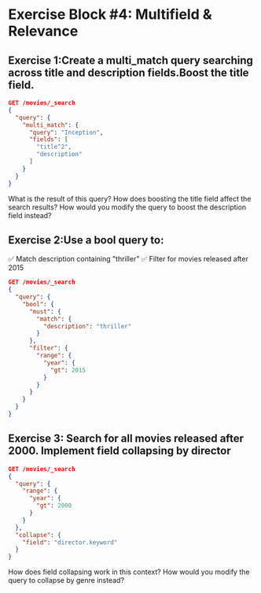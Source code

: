 # Exercise Block #4: Multifield & Relevance

## Exercise 1:Create a multi_match query searching across title and description fields.Boost the title field.

```json
GET /movies/_search
{
  "query": {
    "multi_match": {
      "query": "Inception",
      "fields": [
        "title^2",
        "description"
      ]
    }
  }
}
```

What is the result of this query?
How does boosting the title field affect the search results?
How would you modify the query to boost the description field instead?

## Exercise 2:Use a bool query to:
✅ Match description containing "thriller"
✅ Filter for movies released after 2015

```json
GET /movies/_search
{
  "query": {
    "bool": {
      "must": {
        "match": {
          "description": "thriller"
        }
      },
      "filter": {
        "range": {
          "year": {
            "gt": 2015
          }
        }
      }
    }
  }
}
```

## Exercise 3: Search for all movies released after 2000. Implement field collapsing by director

```json
GET /movies/_search
{
  "query": {
    "range": {
      "year": {
        "gt": 2000
      }
    }
  },
  "collapse": {
    "field": "director.keyword"
  }
}
```

How does field collapsing work in this context?
How would you modify the query to collapse by genre instead?
